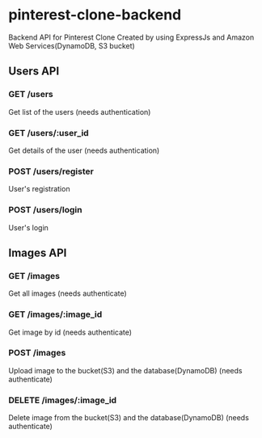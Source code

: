 # pinterest-clone-backend
Backend API for Pinterest Clone
Created by using ExpressJs and Amazon Web Services(DynamoDB, S3 bucket)

## Users API
### GET /users
Get list of the users (needs authentication)
### GET /users/:user_id
Get details of the user (needs authentication)
### POST /users/register
User's registration
### POST /users/login
User's login

## Images API
### GET /images
Get all images (needs authenticate)
### GET /images/:image_id
Get image by id (needs authenticate)
### POST /images
Upload image to the bucket(S3) and the database(DynamoDB) (needs authenticate)
### DELETE /images/:image_id
Delete image from the bucket(S3) and the database(DynamoDB) (needs authenticate)